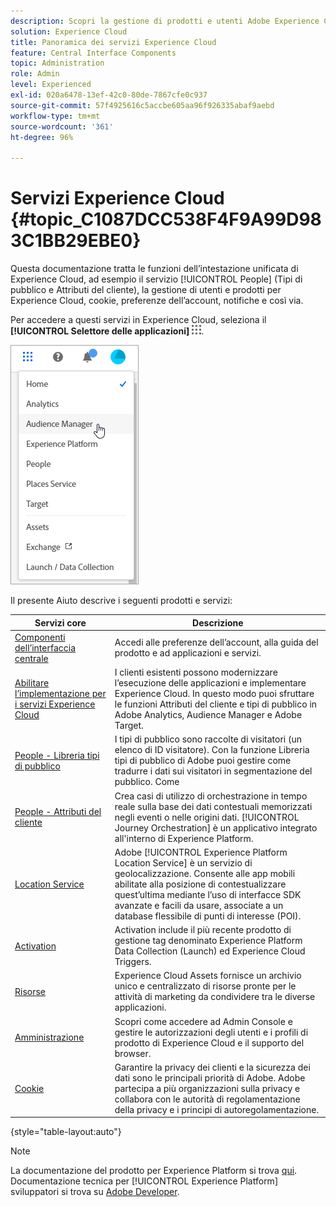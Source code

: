 ```yaml
---
description: Scopri la gestione di prodotti e utenti Adobe Experience Cloud, People (tipi di pubblico e attributi del cliente), Journey Orchestration, Offerte, Places, Experience Platform Launch e Mobile Services.
solution: Experience Cloud
title: Panoramica dei servizi Experience Cloud
feature: Central Interface Components
topic: Administration
role: Admin
level: Experienced
exl-id: 020a6478-13ef-42c0-80de-7867cfe0c937
source-git-commit: 57f4925616c5accbe605aa96f926335abaf9aebd
workflow-type: tm+mt
source-wordcount: '361'
ht-degree: 96%

---
```


# Servizi Experience Cloud {#topic_C1087DCC538F4F9A99D983C1BB29EBE0}

Questa documentazione tratta le funzioni dell’intestazione unificata di Experience Cloud, ad esempio il servizio [!UICONTROL People] (Tipi di pubblico e Attributi del cliente), la gestione di utenti e prodotti per Experience Cloud, cookie, preferenze dell’account, notifiche e così via.

Per accedere a questi servizi in Experience Cloud, seleziona il **[!UICONTROL Selettore delle applicazioni]**
![Selettore dei servizi](assets/menu-icon.png).

![Servizi Experience Cloud](assets/platform-core-services.png)

Il presente Aiuto descrive i seguenti prodotti e servizi:

| Servizi core | Descrizione |
|--- |--- |
| [Componenti dell’interfaccia centrale](experience-cloud.md) | Accedi alle preferenze dell’account, alla guida del prodotto e ad applicazioni e servizi. |
| [Abilitare l’implementazione per i servizi Experience Cloud](core-services.md) | I clienti esistenti possono modernizzare l’esecuzione delle applicazioni e implementare Experience Cloud. In questo modo puoi sfruttare le funzioni Attributi del cliente e tipi di pubblico in Adobe Analytics, Audience Manager e Adobe Target. |
| [People - Libreria tipi di pubblico](audience-library.md) | I tipi di pubblico sono raccolte di visitatori (un elenco di ID visitatore). Con la funzione Libreria tipi di pubblico di Adobe puoi gestire come tradurre i dati sui visitatori in segmentazione del pubblico. Come |
| [People - Attributi del cliente](attributes.md) | Crea casi di utilizzo di orchestrazione in tempo reale sulla base dei dati contestuali memorizzati negli eventi o nelle origini dati. [!UICONTROL Journey Orchestration] è un applicativo integrato all&#39;interno di Experience Platform. |
| [Location Service](https://experienceleague.adobe.com/docs/places/using/home.html?lang=it) | Adobe [!UICONTROL Experience Platform Location Service] è un servizio di geolocalizzazione. Consente alle app mobili abilitate alla posizione di contestualizzare quest’ultima mediante l’uso di interfacce SDK avanzate e facili da usare, associate a un database flessibile di punti di interesse (POI). |
| [Activation](activation.md) | Activation include il più recente prodotto di gestione tag denominato Experience Platform Data Collection (Launch) ed Experience Cloud Triggers. |
| [Risorse](experience-cloud-assets.md) | Experience Cloud Assets fornisce un archivio unico e centralizzato di risorse pronte per le attività di marketing da condividere tra le diverse applicazioni. |
| [Amministrazione](admin-getting-started.md) | Scopri come accedere ad Admin Console e gestire le autorizzazioni degli utenti e i profili di prodotto di Experience Cloud e il supporto del browser. |
| [Cookie](cookies-privacy.md) | Garantire la privacy dei clienti e la sicurezza dei dati sono le principali priorità di Adobe. Adobe partecipa a più organizzazioni sulla privacy e collabora con le autorità di regolamentazione della privacy e i principi di autoregolamentazione. |

{style="table-layout:auto"}

>[!NOTE]
>
>La documentazione del prodotto per Experience Platform si trova [qui](https://experienceleague.adobe.com/docs/experience-platform/landing/home.html?lang=it). Documentazione tecnica per [!UICONTROL Experience Platform] sviluppatori si trova su [Adobe Developer](https://developer.adobe.com/apis).
